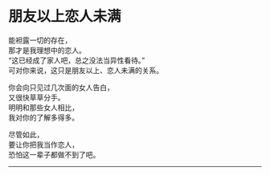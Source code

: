 # 朋友以上恋人未满

能袒露一切的存在，\
那才是我理想中的恋人。\
“这已经成了家人吧，总之没法当异性看待。”\
可对你来说，这只是朋友以上、恋人未满的关系。

你会向只见过几次面的女人告白，\
又很快草草分手。\
明明和那些女人相比，\
我对你的了解多得多。

尽管如此，\
要让你把我当作恋人，\
恐怕这一辈子都做不到了吧。
















---
